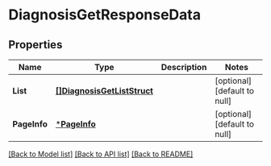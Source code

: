 # DiagnosisGetResponseData

## Properties
Name | Type | Description | Notes
------------ | ------------- | ------------- | -------------
**List** | [**[]DiagnosisGetListStruct**](DiagnosisGetListStruct.md) |  | [optional] [default to null]
**PageInfo** | [***PageInfo**](page_info.md) |  | [optional] [default to null]

[[Back to Model list]](../README.md#documentation-for-models) [[Back to API list]](../README.md#documentation-for-api-endpoints) [[Back to README]](../README.md)


